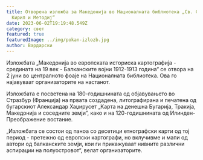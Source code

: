 ```yaml
---
title: Отворена изложба за Македонија во Националната библиотека „Св. Свети
  Кирил и Методиј“
date: 2023-06-02T19:19:48.549Z
category: свет
featured: true
featuredImage: ../img/pokan-izlozb.jpg
author: Вардарски
---
```

Изложбата „Македонија во европската историска картографија - средината на 19 век - Балканските војни 1912-1913 година“ се отвора на 2 јуни во централното фоаје на Националната библиотека. Ова го најавуваат организаторите на настанот.

Изложбата е посветена на 180-годишнината од објавувањето во Стразбур (Франција) на првата создадена, литографирана и печатена од бугарскиот Александар Хаџирусет „Карта на денешна Бугарија, Тракија, Македонија и соседните земји“, како и на 120-годишнината од Илинден-Преображение востание.

„Изложбата се состои од паноа со десетици етнографски карти од тој период - претежно од европски картографи, но вклучивме и мапи од автори од балканските земји, кои ги прикажуваат нивните различни аспирации на полуостровот“, велат организаторите.